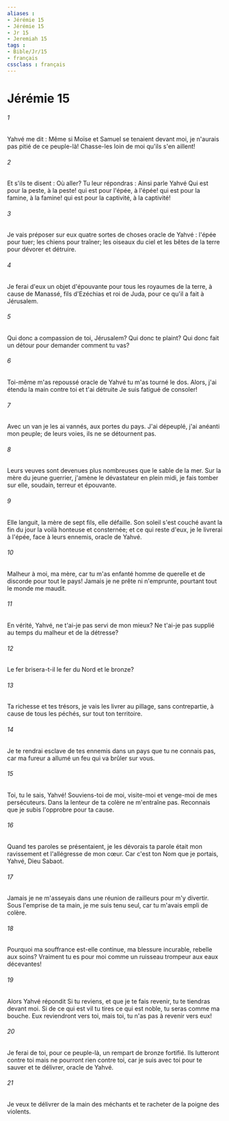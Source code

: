 ```yaml
---
aliases : 
- Jérémie 15
- Jérémie 15
- Jr 15
- Jeremiah 15
tags : 
- Bible/Jr/15
- français
cssclass : français
---
```


# Jérémie 15

###### 1
Yahvé me dit : Même si Moïse et Samuel se tenaient devant moi, je n'aurais pas pitié de ce peuple-là! Chasse-les loin de moi qu'ils s'en aillent!
###### 2
Et s'ils te disent : Où aller? Tu leur répondras : Ainsi parle Yahvé Qui est pour la peste, à la peste! qui est pour l'épée, à l'épée! qui est pour la famine, à la famine! qui est pour la captivité, à la captivité!
###### 3
Je vais préposer sur eux quatre sortes de choses oracle de Yahvé : l'épée pour tuer; les chiens pour traîner; les oiseaux du ciel et les bêtes de la terre pour dévorer et détruire.
###### 4
Je ferai d'eux un objet d'épouvante pour tous les royaumes de la terre, à cause de Manassé, fils d'Ezéchias et roi de Juda, pour ce qu'il a fait à Jérusalem.
###### 5
Qui donc a compassion de toi, Jérusalem? Qui donc te plaint? Qui donc fait un détour pour demander comment tu vas?
###### 6
Toi-même m'as repoussé oracle de Yahvé tu m'as tourné le dos. Alors, j'ai étendu la main contre toi et t'ai détruite Je suis fatigué de consoler!
###### 7
Avec un van je les ai vannés, aux portes du pays. J'ai dépeuplé, j'ai anéanti mon peuple; de leurs voies, ils ne se détournent pas.
###### 8
Leurs veuves sont devenues plus nombreuses que le sable de la mer. Sur la mère du jeune guerrier, j'amène le dévastateur en plein midi, je fais tomber sur elle, soudain, terreur et épouvante.
###### 9
Elle languit, la mère de sept fils, elle défaille. Son soleil s'est couché avant la fin du jour la voilà honteuse et consternée; et ce qui reste d'eux, je le livrerai à l'épée, face à leurs ennemis, oracle de Yahvé.
###### 10
Malheur à moi, ma mère, car tu m'as enfanté homme de querelle et de discorde pour tout le pays! Jamais je ne prête ni n'emprunte, pourtant tout le monde me maudit.
###### 11
En vérité, Yahvé, ne t'ai-je pas servi de mon mieux? Ne t'ai-je pas supplié au temps du malheur et de la détresse?
###### 12
Le fer brisera-t-il le fer du Nord et le bronze?
###### 13
Ta richesse et tes trésors, je vais les livrer au pillage, sans contrepartie, à cause de tous les péchés, sur tout ton territoire.
###### 14
Je te rendrai esclave de tes ennemis dans un pays que tu ne connais pas, car ma fureur a allumé un feu qui va brûler sur vous.
###### 15
Toi, tu le sais, Yahvé! Souviens-toi de moi, visite-moi et venge-moi de mes persécuteurs. Dans la lenteur de ta colère ne m'entraîne pas. Reconnais que je subis l'opprobre pour ta cause.
###### 16
Quand tes paroles se présentaient, je les dévorais ta parole était mon ravissement et l'allégresse de mon cœur. Car c'est ton Nom que je portais, Yahvé, Dieu Sabaot.
###### 17
Jamais je ne m'asseyais dans une réunion de railleurs pour m'y divertir. Sous l'emprise de ta main, je me suis tenu seul, car tu m'avais empli de colère.
###### 18
Pourquoi ma souffrance est-elle continue, ma blessure incurable, rebelle aux soins? Vraiment tu es pour moi comme un ruisseau trompeur aux eaux décevantes!
###### 19
Alors Yahvé répondit Si tu reviens, et que je te fais revenir, tu te tiendras devant moi. Si de ce qui est vil tu tires ce qui est noble, tu seras comme ma bouche. Eux reviendront vers toi, mais toi, tu n'as pas à revenir vers eux!
###### 20
Je ferai de toi, pour ce peuple-là, un rempart de bronze fortifié. Ils lutteront contre toi mais ne pourront rien contre toi, car je suis avec toi pour te sauver et te délivrer, oracle de Yahvé.
###### 21
Je veux te délivrer de la main des méchants et te racheter de la poigne des violents.
